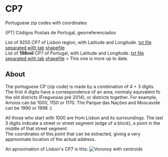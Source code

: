 # CP7
Portuguese zip codes with coordinates

{PT] Códigos Postais de Portugal, georreferenciados

List of 9250 CP7 of Lisbon region, with Latitude and Longitude. [txt file separated with tab](https://github.com/temospena/CP7/blob/master/CP7georreferenciadosLisboa.txt) [shapefile](https://github.com/temospena/CP7/blob/master/CP7LisboaGeorreferenciados_shapefile.rar)  
List of __198mil__ CP7 of Portugal, with Latitude and Longitude. [txt file separated with tab](https://github.com/temospena/CP7/blob/master/CP7georreferenciadosPortugal.txt) [shapefile](https://github.com/temospena/CP7/blob/master/CP7PortugalGeorreferenciados_shapefile.rar)   > This one is more up to date.

## About
The portuguese CP (zip code) is made by a combination of 4 + 3 digits.  
The first 4 digits have a correspondence of an area, normaly equivalent fo the old districts (Freguesias pré 2014), or districts together.
For example, Arroios can be 1000, 1150 or 1170. The Parque das Nações and Moscavide can be 1990 or 1998 :)


All those who start with 1000 are from Lisbon and its surroundings. The last 3 digits indicate
a street or street segment (edge of a block), a point in the middle of that street segment.  
The coordinates of this point that can be extracted, giving a very approximate location of the actual address.  

An aproximation of Lisbon's CP7 is this:
![Voronoy with centroids](https://github.com/temospena/CP7/blob/master/VoronoyCP7lisboa.jpg)
